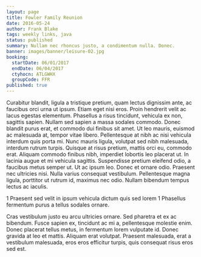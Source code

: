 ```yaml
---
layout: page
title: Fowler Family Reunion
date: 2016-05-24
author: Frank Blake
tags: weekly links, java
status: published
summary: Nullam nec rhoncus justo, a condimentum nulla. Donec.
banner: images/banner/leisure-02.jpg
booking:
  startDate: 06/01/2017
  endDate: 06/04/2017
  ctyhocn: ATLGWHX
  groupCode: FFR
published: true
---
```

Curabitur blandit, ligula a tristique pretium, quam lectus dignissim ante, ac faucibus orci urna ut ipsum. Etiam eget nisi eros. Proin hendrerit velit ac lacus egestas elementum. Phasellus a risus tincidunt, vehicula ex non, sagittis sapien. Nullam sed sapien a massa sodales commodo. Donec blandit purus erat, et commodo dui finibus sit amet. Ut leo mauris, euismod ac malesuada at, tempor vitae libero. Pellentesque at nibh ac nisi vehicula interdum quis porta mi. Nunc mauris ligula, volutpat sed nibh malesuada, interdum rutrum turpis. Quisque at risus pretium, mattis orci eu, commodo erat. Aliquam commodo finibus nibh, imperdiet lobortis leo placerat ut. In lacinia augue et mi vehicula sagittis.
Suspendisse pretium eleifend odio, a faucibus metus semper ut. Ut ac ipsum leo. Donec et ornare odio. Praesent nec ultricies nisi. Nulla varius consequat vestibulum. Pellentesque magna ligula, porttitor ut rutrum id, maximus nec odio. Nullam bibendum tempus lectus ac iaculis.

1 Praesent sed velit in ipsum vehicula dictum quis sed lorem
1 Phasellus fermentum purus a tellus sodales ornare.

Cras vestibulum justo eu arcu ultricies ornare. Sed pharetra et ex ac bibendum. Fusce sapien ex, tincidunt ac mi a, pellentesque molestie enim. Donec placerat tellus metus, in fermentum lorem vulputate id. Donec gravida at leo et mattis. Aliquam erat volutpat. Praesent malesuada, erat a vestibulum malesuada, eros eros efficitur turpis, quis consequat risus eros sed est.
